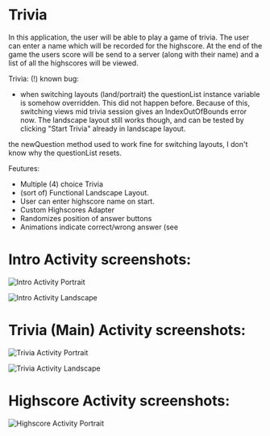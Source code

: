 # Trivia

In this application, the user will be able to play a game of trivia. The user can enter a name which will be recorded for the highscore.
At the end of the game the users score will be send to a server (along with their name) and a list of all the highscores will be viewed.

Trivia:
(!) known bug: 
-	when switching layouts (land/portrait) the questionList instance variable is somehow overridden. 
This did not happen before. Because of this, switching views mid trivia session gives an IndexOutOfBounds error now.
The landscape layout still works though, and can be tested by clicking "Start Trivia" already in landscape layout.

the newQuestion method used to work fine for switching layouts, I don't know why the questionList resets.

Feutures: 
+ Multiple (4) choice Trivia
+ (sort of) Functional Landscape Layout.
+ User can enter highscore name on start.
+ Custom Highscores Adapter
+ Randomizes position of answer buttons
+ Animations indicate correct/wrong answer (see 


# Intro Activity screenshots: 

![Intro Activity Portrait](/docs/portrait1.jpeg "Intro Activity Portrait")

![Intro Activity Landscape](/docs/landscape1.jpeg "Intro Activity Landscape")

# Trivia (Main) Activity screenshots: 

![Trivia Activity Portrait](/docs/portrait2_color.jpeg "Trivia Activity Portrait")

![Trivia Activity Landscape](/docs/landscape2.jpeg "Trivia Activity Landscape")

# Highscore Activity screenshots: 

![Highscore Activity Portrait](/docs/portrait3.jpeg "Highscore Activity Portrait")


